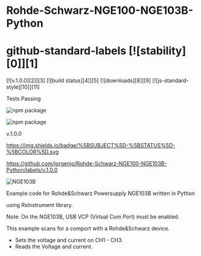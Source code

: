 # Rohde-Schwarz-NGE100-NGE103B-Python

# github-standard-labels [![stability][0]][1]
[![v.1.0.0][2]][3] [![build status][4]][5]
[![downloads][8]][9] [![js-standard-style][10]][11]

Tests Passing

![npm package](https://img.shields.io/badge/%5BSUBJECT%5D-%5Bv.1.0.0%5D-%5BCOLOR%5D.svg)

![npm package](https://github.com/anuraghazra/github-readme-stats/workflows/Test/badge.svg)


v.1.0.0

https://img.shields.io/badge/%5BSUBJECT%5D-%5BSTATUS%5D-%5BCOLOR%5D.svg


https://github.com/jorgenjo/Rohde-Schwarz-NGE100-NGE103B-Python/labels/v.1.0.0

![NGE103B](https://github.com/jorgenjo/Rohde-Schwarz-NGE100-NGE103B-Python/releases/latest)


Example code for Rohde&Schwarz Powersupply NGE103B written in Python

using RsInstrument library.

Note: On the NGE103B, USB VCP (Virtual Com Port) must be enabled.

This example scans for a comport with a Rohde&Schwarz device.
- Sets the voltage and current on CH1 - CH3.
- Reads the Voltage and current.









